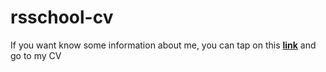 # rsschool-cv

If you want know some information about me, you can tap on this **[link](https://NickChatterer.github.io/rsschool-cv/cv)** and go to my CV 
